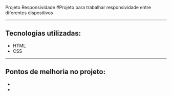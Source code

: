 Projeto Responsividade
#Projeto para trabalhar responsividade entre diferentes dispositivos
<hr>
<h2>Tecnologias utilizadas:</h2>
<ul>
	<li>HTML</li>
	<li>CSS</li>
</ul>
<hr>
<h2>Pontos de melhoria no projeto:</h2>
<ul>
	<li></li>
	<li></li>
</ul>